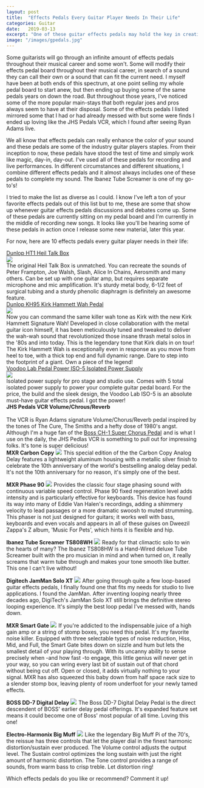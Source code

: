 ```yaml
---
layout: post
title:  "Effects Pedals Every Guitar Player Needs In Their Life"
categories: Guitar
date:   2019-03-13
excerpt: "One of these guitar effects pedals may hold the key in creating your very own signature sound."
image: "/images/gpedals.jpg"
---
```


Some guitarists will go through an infinite amount of effects pedals throughout their musical career and some won't. Some will modify their 
effects pedal board throughout their musical career, in search of a sound they can call their own or a sound that can fit the current need.
I myself have been at both ends of this spectrum, at one point selling my whole pedal board to start anew, but then ending up buying some of
the same pedals years on down the road. But throughout those years, I've noticed some of the more popular main-stays that both regular joes
and pros always seem to have at their disposal. Some of the effects pedals I listed mirrored some that I had or had already messed with but some were 
finds I ended up loving like the JHS Pedals VCR, which I found after seeing Ryan Adams live. 

We all know that effects pedals can really enhance the color of your sound and these pedals are some of the industry guitar players staples.
From their inception to now, these pedals have stood the test of time and simply work like magic, day-in, day-out. I've used all of these pedals
for recording and live performances. In different circumstances and different situations, I combine different effects pedals and it almost always includes one
of these pedals to complete my sound. The Ibanez Tube Screamer is one of my go-to's!

I tried to make the list as diverse as I could. I know I've left a ton of your favorite effects pedals out of this list but to me, these are some 
that show up whenever guitar effects pedals discussions and debates come up. Some of these pedals are currently sitting on my pedal board and 
I'm currently in the middle of recording new songs. It looks like you'll be hearing some of these pedals in action once I release some new material, 
later this year. 

For now, here are 10 effects pedals every guitar player needs in their life:

<a target="_blank" href="https://www.amazon.com/gp/product/B0002D0EMY/ref=as_li_tl?ie=UTF8&camp=1789&creative=9325&creativeASIN=B0002D0EMY&linkCode=as2&tag=ftlg03-20&linkId=4a3df9090f1a8fb17726fb71a1465e6d">Dunlop HT1 Heil Talk Box</a><img src="//ir-na.amazon-adsystem.com/e/ir?t=ftlg03-20&l=am2&o=1&a=B0002D0EMY" width="1" height="1" border="0" alt="" style="border:none !important; margin:0px !important;" />
<br />
<a target="_blank"  href="https://www.amazon.com/gp/product/B0002D0EMY/ref=as_li_tl?ie=UTF8&camp=1789&creative=9325&creativeASIN=B0002D0EMY&linkCode=as2&tag=ftlg03-20&linkId=c1f00b47cd702e4bfa94a29a73bd54b4"><img border="0" src="//ws-na.amazon-adsystem.com/widgets/q?_encoding=UTF8&MarketPlace=US&ASIN=B0002D0EMY&ServiceVersion=20070822&ID=AsinImage&WS=1&Format=_SL250_&tag=ftlg03-20" ></a><img src="//ir-na.amazon-adsystem.com/e/ir?t=ftlg03-20&l=am2&o=1&a=B0002D0EMY" width="1" height="1" border="0" alt="" style="border:none !important; margin:0px !important;" />
<br />
The original Heil Talk Box is unmatched. You can recreate the sounds of Peter Frampton, Joe Walsh, Slash, Alice In Chains, Aerosmith and many others. Can be set up with one guitar amp, but requires separate microphone and mic amplification. It's sturdy metal body, 6-1/2 feet of surgical tubing and a sturdy phenolic diaphragm is definitely an awesome feature.
<br />
<a target="_blank" href="https://www.amazon.com/gp/product/B004ETMV4G/ref=as_li_tl?ie=UTF8&camp=1789&creative=9325&creativeASIN=B004ETMV4G&linkCode=as2&tag=ftlg03-20&linkId=775439990f5cb71e5571d43a625dd81a">Dunlop KH95 Kirk Hammett Wah Pedal</a><img src="//ir-na.amazon-adsystem.com/e/ir?t=ftlg03-20&l=am2&o=1&a=B004ETMV4G" width="1" height="1" border="0" alt="" style="border:none !important; margin:0px !important;" />
<br />
<a target="_blank"  href="https://www.amazon.com/gp/product/B06XZX6HPJ/ref=as_li_tl?ie=UTF8&camp=1789&creative=9325&creativeASIN=B06XZX6HPJ&linkCode=as2&tag=ftlg03-20&linkId=95f1e751a73d83a4ba5680288429744e"><img border="0" src="//ws-na.amazon-adsystem.com/widgets/q?_encoding=UTF8&MarketPlace=US&ASIN=B06XZX6HPJ&ServiceVersion=20070822&ID=AsinImage&WS=1&Format=_SL250_&tag=ftlg03-20" ></a><img src="//ir-na.amazon-adsystem.com/e/ir?t=ftlg03-20&l=am2&o=1&a=B06XZX6HPJ" width="1" height="1" border="0" alt="" style="border:none !important; margin:0px !important;" />
<br />
Now you can command the same killer wah tone as Kirk with the new Kirk Hammett Signature Wah! Developed in close collaboration with the metal guitar icon himself, it has been meticulously tuned and tweaked to deliver the wah-wah sound that revolutionized those insane thrash metal solos in the '80s and into today. This is the legendary tone that Kirk dials in on tour! The Kirk Hammett Wah is exceptionally even in response as you move from heel to toe, with a thick top end and full dynamic range. Dare to step into the footprint of a giant. Own a piece of the legend!
<br />
<a target="_blank" href="https://www.amazon.com/gp/product/B003H91JDS/ref=as_li_tl?ie=UTF8&camp=1789&creative=9325&creativeASIN=B003H91JDS&linkCode=as2&tag=ftlg03-20&linkId=b49c6d6cd2eb8843cf589f5ea9c2eeb0">Voodoo Lab Pedal Power ISO-5 Isolated Power Supply</a><img src="//ir-na.amazon-adsystem.com/e/ir?t=ftlg03-20&l=am2&o=1&a=B003H91JDS" width="1" height="1" border="0" alt="" style="border:none !important; margin:0px !important;" />
<br />
<a target="_blank"  href="https://www.amazon.com/gp/product/B003H91JDS/ref=as_li_tl?ie=UTF8&camp=1789&creative=9325&creativeASIN=B003H91JDS&linkCode=as2&tag=ftlg03-20&linkId=bdfcd3b79bd2101c1ed4e68134da89b7"><img border="0" src="//ws-na.amazon-adsystem.com/widgets/q?_encoding=UTF8&MarketPlace=US&ASIN=B003H91JDS&ServiceVersion=20070822&ID=AsinImage&WS=1&Format=_SL250_&tag=ftlg03-20" ></a><img src="//ir-na.amazon-adsystem.com/e/ir?t=ftlg03-20&l=am2&o=1&a=B003H91JDS" width="1" height="1" border="0" alt="" style="border:none !important; margin:0px !important;" />
<br />
Isolated power supply for pro stage and studio use. Comes with 5 total isolated power supply to power your complete guitar pedal board. For the price, the build and the sleek design, the Voodoo Lab ISO-5 is an absolute must-have guitar effects pedal. I got the power!
<br />
<b>JHS Pedals VCR Volume/Chrous/Reverb</b>
<br />
<br />
The VCR is Ryan Adams signature Volume/Chorus/Reverb pedal inspired by the tones of The Cure, The Smiths and a hefty dose of 1980's angst. Although I'm a huge fan of the <a href="https://click.linksynergy.com/link?id=yFSmrAC1uMU&offerid=490021.10315139422&type=2&murl=https%3A%2F%2Fwww.samash.com%2Fboss-ch-1-super-chorus-guitar-effects-pedal-rch1%3Fcm_mmc%3DLinkShare-_-Amplifiers%2520%2F%2520Effects-_-Channeladvisor-_-Boss%2BCH-1%2BSuper%2BChorus%2BPedal%26utm_source%3DLKS%26utm_medium%3DCSE%26utm_campaign%3DChanneladvisor" rel="nofollow">Boss CH-1 Super Chorus Pedal</a><IMG border=0 width=1 height=1 src="https://ad.linksynergy.com/fs-bin/show?id=yFSmrAC1uMU&bids=490021.10315139422&type=2&subid=0" > and is what I use on the daily, the JHS Pedlas VCR is something to pull out for impressing folks. It's tone is super delicious!
<br />
<b>MXR Carbon Copy</b>
<a target='new' href="https://click.linksynergy.com/link?id=yFSmrAC1uMU&offerid=490021.13610133251&type=2&murl=https%3A%2F%2Fwww.samash.com%2Fcarbon-copy-analog-delay-10th-anniversary-edition-mm169axxx%3Fcm_mmc%3DLinkShare-_-Amplifiers%2520%2F%2520Effects-_-Channeladvisor-_-MXR%2BCarbon%2BCopy%2BAnalog%2BDelay%2B10th%2BAnniversary%2BEdition%26utm_source%3DLKS%26utm_medium%3DCSE%26utm_campaign%3DChanneladvisor" rel="nofollow"><IMG border=0 src="https://images.samash.com/sa/MM1/MM169AXXX-P.fpx?cell=500%2C500&cvt=jpg" ></a><IMG border=0 width=1 height=1 src="https://ad.linksynergy.com/fs-bin/show?id=yFSmrAC1uMU&bids=490021.13610133251&type=2&subid=0" >
This special edition of the the Carbon Copy Analog Delay features a lightweight aluminum housing with a metallic silver finish to celebrate the 10th anniversary of the world's bestselling analog delay pedal. It's not the 10th anniversary for no reason, it's simply one of the best. 

<b>MXR Phase 90</b>
<a target='new' href="https://click.linksynergy.com/link?id=yFSmrAC1uMU&offerid=490021.8379802064&type=2&murl=https%3A%2F%2Fwww.samash.com%2Fmxr-m101-phase-90-guitar-effects-pedal-mm101%3Fcm_mmc%3DLinkShare-_-Amplifiers%2520%2F%2520Effects-_-Channeladvisor-_-MXR%2BPhase%2B90%2BEffect%2BPedal%26utm_source%3DLKS%26utm_medium%3DCSE%26utm_campaign%3DChanneladvisor" rel="nofollow"><IMG border=0 src="https://images.samash.com/sa/MM1/MM101-P.fpx?cell=500%2C500&cvt=jpg" ></a><IMG border=0 width=1 height=1 src="https://ad.linksynergy.com/fs-bin/show?id=yFSmrAC1uMU&bids=490021.8379802064&type=2&subid=0" >
Provides the classic four stage phasing sound with continuous variable speed control. Phase 90 fixed regeneration level adds intensity and is particularly effective for keyboards. This device has found its way into many of Eddie Van Halen's recordings, adding a shimmery velocity to lead passages or a more dramatic swoosh to muted strumming. This phaser is not just designed for guitars; it works well with bass, keyboards and even vocals and appears in all of these guises on Dweezil Zappa's Z album, 'Music For Pets', which hints it is flexible and hip.

<b>Ibanez Tube Screamer TS808WH</b>
<a target='new' href="https://click.linksynergy.com/link?id=yFSmrAC1uMU&offerid=490021.13738634842&type=2&murl=https%3A%2F%2Fwww.samash.com%2Fts808hw-hand-wired-tube-screamer-overdrive-guitar-effects-pedal-open-box-its808hwd%3Fcm_mmc%3DLinkShare-_-Amplifiers%2520%2F%2520Effects-_-Channeladvisor-_-Ibanez%2BTS808HW%2BHand-Wired%2BTube%2BScreamer%2BOverdrive%2BGuitar%2BEffects%2BPedal%2BOpen%2BBox%26utm_source%3DLKS%26utm_medium%3DCSE%26utm_campaign%3DChanneladvisor" rel="nofollow"><IMG border=0 src="https://images.samash.com/sa/ITS/ITS808HWX-P.fpx?cell=500%2C500&cvt=jpg" ></a><IMG border=0 width=1 height=1 src="https://ad.linksynergy.com/fs-bin/show?id=yFSmrAC1uMU&bids=490021.13738634842&type=2&subid=0" >
Ready for that climactic solo to win the hearts of many? The Ibanez TS808HW is a Hand-Wired deluxe Tube Screamer built with the pro musician in mind and when turned on, it really screams that warm tube through and makes your tone smooth like butter. This one I can't live without!

<b>Digitech JamMan Solo XT</b>
<a target='new' href="https://click.linksynergy.com/link?id=yFSmrAC1uMU&offerid=490021.13701655267&type=2&murl=https%3A%2F%2Fwww.samash.com%2Fdigitech-jamman-solo-xt-stompbox-looper-pedal-with-stereo-i-o-and-sync-djmsxtxxx%3Fcm_mmc%3DLinkShare-_-Amplifiers%2520%2F%2520Effects-_-Channeladvisor-_-DigiTech%2BJamMan%2BSolo%2BXT%2B-%2BStompbox%2BLooper%2BPedal%2Bwith%2BStereo%2BI%2FO%2Band%2BSync%26utm_source%3DLKS%26utm_medium%3DCSE%26utm_campaign%3DChanneladvisor" rel="nofollow"><IMG border=0 src="https://images.samash.com/sa/DJM/DJMSXTXXX.fpx?cell=500%2C500&cvt=jpg" ></a><IMG border=0 width=1 height=1 src="https://ad.linksynergy.com/fs-bin/show?id=yFSmrAC1uMU&bids=490021.13701655267&type=2&subid=0" >
After going through quite a few loop-based guitar effects pedals, I finally found one that fits my needs for studio to live applications. I found the JamMan. After inventing looping nearly three decades ago, DigiTech's JamMan Solo XT still brings the definitive stereo looping experience. It's simply the best loop pedal I've messed with, hands down.

<b>MXR Smart Gate</b>
<a target='new' href="https://click.linksynergy.com/link?id=yFSmrAC1uMU&offerid=490021.7045641344&type=2&murl=https%3A%2F%2Fwww.samash.com%2Fmxr-m135-smart-gate-guitar-effects-pedal-mm135xxxx%3Fcm_mmc%3DLinkShare-_-Amplifiers%2520%2F%2520Effects-_-Channeladvisor-_-MXR%2BM135%2BSmart%2BGate%2BPedal%26utm_source%3DLKS%26utm_medium%3DCSE%26utm_campaign%3DChanneladvisor" rel="nofollow"><IMG border=0 src="https://images.samash.com/sa/MM1/MM135XXXX-P.fpx?cell=500%2C500&cvt=jpg" ></a><IMG border=0 width=1 height=1 src="https://ad.linksynergy.com/fs-bin/show?id=yFSmrAC1uMU&bids=490021.7045641344&type=2&subid=0" >
If you're addicted to the indispensable juice of a high gain amp or a string of stomp boxes, you need this pedal. It's my favorite noise killer. Equipped with three selectable types of noise reduction, Hiss, Mid, and Full, the Smart Gate bites down on sizzle and hum but lets the smallest detail of your playing through. With its uncanny ability to sense precisely when -and how fast -to engage, this little genius will never get in your way, so you can wring every last bit of sustain out of that chord without being cut off. Open or closed, it adds virtually nothing to your signal. MXR has also squeezed this baby down from half space rack size to a slender stomp box, leaving plenty of room underfoot for your newly tamed effects. 

<b>BOSS DD-7 Digital Delay</b>
<a target='new' href="https://click.linksynergy.com/link?id=yFSmrAC1uMU&offerid=490021.7219881638&type=2&murl=https%3A%2F%2Fwww.samash.com%2Fboss-dd-7-digital-delay-guitar-effects-pedal-rdd7xxxxx%3Fcm_mmc%3DLinkShare-_-Amplifiers%2520%2F%2520Effects-_-Channeladvisor-_-Boss%2BDD-7%2BDigital%2BDelay%2BPedal%26utm_source%3DLKS%26utm_medium%3DCSE%26utm_campaign%3DChanneladvisor" rel="nofollow"><IMG border=0 src="https://images.samash.com/sa/RDD/RDD7XXXXX-P.fpx?cell=500%2C500&cvt=jpg" ></a><IMG border=0 width=1 height=1 src="https://ad.linksynergy.com/fs-bin/show?id=yFSmrAC1uMU&bids=490021.7219881638&type=2&subid=0" >
The Boss DD-7 Digital Delay Pedal is the direct descendent of BOSS' earlier delay pedal offerings. It's expanded feature set means it could become one of Boss' most popular of all time. Loving this one!

<b>Electro-Harmonix Big Muff</b>
<a target='new' href="https://click.linksynergy.com/link?id=yFSmrAC1uMU&offerid=490021.11536830606&type=2&murl=https%3A%2F%2Fwww.samash.com%2Felectro-harmonix-big-muff-pi-distortion-sustainer-guitar-effects-pedal-ebmuffusa%3Fcm_mmc%3DLinkShare-_-Amplifiers%2520%2F%2520Effects-_-Channeladvisor-_-Electro-Harmonix%2BUSA%2BBig%2BMuff%2BFuzz%2BReissue%26utm_source%3DLKS%26utm_medium%3DCSE%26utm_campaign%3DChanneladvisor" rel="nofollow"><IMG border=0 src="https://images.samash.com/sa/EBM/EBMUFFUSA-P.fpx?cell=500%2C500&cvt=jpg" ></a><IMG border=0 width=1 height=1 src="https://ad.linksynergy.com/fs-bin/show?id=yFSmrAC1uMU&bids=490021.11536830606&type=2&subid=0" >
Like the legendary Big Muff Pi of the 70's, the reissue has three controls that let the player dial in the finest harmonic distortion/sustain ever produced. The Volume control adjusts the output level. The Sustain control optimizes the long sustain with just the right amount of harmonic distortion. The Tone control provides a range of sounds, from warm bass to crisp treble. Let distortion ring!

Which effects pedals do you like or recommend? Comment it up!

